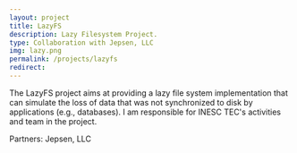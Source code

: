 ```yaml
---
layout: project
title: LazyFS
description: Lazy Filesystem Project.
type: Collaboration with Jepsen, LLC
img: lazy.png
permalink: /projects/lazyfs
redirect: 
---
```


The LazyFS project aims at providing a lazy file system implementation that can simulate the loss of data that was not synchronized to disk by applications (e.g., databases). I am responsible for INESC TEC's activities and team in the project.

Partners: Jepsen, LLC
